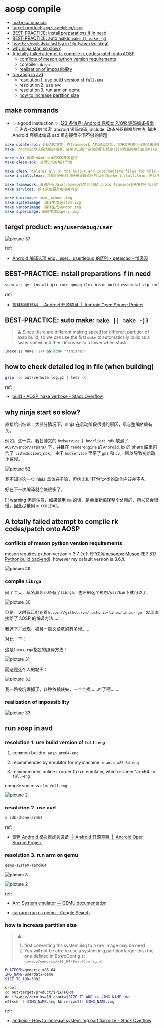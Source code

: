 # aosp compile

- [make commands](#make-commands)
- [target product: `eng/userdebug/user`](#target-product-enguserdebuguser)
- [BEST-PRACTICE: install preparations if in need](#best-practice-install-preparations-if-in-need)
- [BEST-PRACTICE: auto make: `make || make -j3`](#best-practice-auto-make-make--make--j3)
- [how to check detailed log in file (when building)](#how-to-check-detailed-log-in-file-when-building)
- [why ninja start so slow?](#why-ninja-start-so-slow)
- [A totally failed attempt to compile rk codes/patch onto AOSP](#a-totally-failed-attempt-to-compile-rk-codespatch-onto-aosp)
  - [conflicts of meson python version requirements](#conflicts-of-meson-python-version-requirements)
  - [compile `librga`](#compile-librga)
  - [realization of impossibility](#realization-of-impossibility)
- [run aosp in avd](#run-aosp-in-avd)
  - [resolution 1. use build version of `full-eng`](#resolution-1-use-build-version-of-full-eng)
  - [resolution 2. use avd](#resolution-2-use-avd)
  - [resolution 3. run arm on qemu](#resolution-3-run-arm-on-qemu)
  - [how to increase partition size](#how-to-increase-partition-size)

## make commands

- :sparkles: a good instruction :sparkles:: [(23 条消息) Android 高版本 P/Q/R 源码编译指南\_IT 先森-CSDN 博客\_android 源码编译](https://blog.csdn.net/tkwxty/article/details/111684291), include: 动态分区刷机的方法, 解决 Android 高版本编译 ssd 固态硬盘空间不够的问题

```yaml
make update-api: 更新API文件，在framework API改动之后，需要首先执行该命令来更新API，公开的API记录在frameworks/base/api目录下
make: Android默认系统编译指令，会编译出整个系统的所有镜像(其实质最终执行的是make droid)

make sdk: 编译出Android的SDK开发套件
make clean-sdk: 清理SDK的编译产物

make clean: deletes all of the output and intermediate files for this configuration. This is the same as `rm -rf out/<configuration>/`,通常删除的是整个Android源码工程的out/*目录
make installclean: 当我们在执行切换编译目标时可以执行make installclean，用以清除之前编译生成的文件，但是又不会将整个out目录清空，这样可以加快编译目标的构建速度

make framework: 编译所有Javaframework内容(做Android framework开发的小伙们对这条命令应该是再熟悉不过的了)。
make services: 编译系统服务和相关内容

make bootimage: 编译生成boot.img
make systemimage: 编译生成system.img
make vendorimage: 编译生成vendor.img
make superimage: 编译生成superi.img
```

## target product: `eng/userdebug/user`

![picture 37](https://mark-vue-oss.oss-cn-hangzhou.aliyuncs.com/aosp-compile-howto-1644770866675-f652b37aaa6b2ebd8848d90e1aaaa77d7203e8f625ce778fa1ba4ff3364f0e51.png)

ref:

- [Android 编译选项 eng、user、userdebug 的区别 - petercao - 博客园](https://www.cnblogs.com/bluestorm/p/11125055.html)

## BEST-PRACTICE: install preparations if in need

```sh
sudo apt-get install git-core gnupg flex bison build-essential zip curl zlib1g-dev gcc-multilib g++-multilib libc6-dev-i386 libncurses5 lib32ncurses5-dev x11proto-core-dev libx11-dev lib32z1-dev libgl1-mesa-dev libxml2-utils xsltproc unzip fontconfig
```

ref:

- [搭建构建环境  |  Android 开源项目  |  Android Open Source Project](https://source.android.com/setup/build/initializing#installing-required-packages-ubuntu-1804)

## BEST-PRACTICE: auto make: `make || make -j3`

> :warning: Since there are different making speed for different partition of aosp build, so we can use the first `make` to automatically build as a faster speed and then decrease to a lower when stuck.

```sh
(make || make -j3) && echo "finished"
```

## how to check detailed log in file (when building)

```sh
gzip -cd out/verbose.log.gz | less -R
```

ref:

- [build - AOSP make verbose - Stack Overflow](https://stackoverflow.com/questions/42925014/aosp-make-verbose)

## why ninja start so slow?

直接给出结论：大部分情况下，ninja 在启动阶段很慢的原因，都与整编依赖有关。

例如，这一次，我把博文的 `hmdservice | hmdclient_ndk` 放到了 `AOSP/vendor/arpara/` 下，并且在 `renderengine` 的 `Android.bp` 的 share 库里包含了 `libhmdclient_ndk`。 由于 `hmdservice` 里带了 `gml` 和 `cv`， 所以导致初始动作巨慢。

![picture 52](https://mark-vue-oss.oss-cn-hangzhou.aliyuncs.com/aosp-compile-howto-1645852992297-0a6962dcb37b031975a46b7f23a651842f3a37a903e13aca782b5cb8b19e10fd.png)

我不知道这一步 ninja 具体在干嘛，但估计和“打包”之类的动作应该差不多。

好在下一次编译就会快很多了。

!!! warning 但是注意，如果使用 `mm` 的话，是会重新编译整个依赖的，所以又会很慢，因此尽量用 `m XXX` 即可。

## A totally failed attempt to compile rk codes/patch onto AOSP

### conflicts of meson python version requirements

meson requires python version > 3.7 (ref: [FFY00/mesonpy: Meson PEP 517 Python build backend](https://github.com/FFY00/mesonpy)), however my default version is 3.6.9.

![picture 29](https://mark-vue-oss.oss-cn-hangzhou.aliyuncs.com/aosp-notes-1643087935681-cae1ef23e1bb4f426ee84613734b1971b8f67b6b41b399ec7912b131087475f8.png)

### compile `librga`

搞了半天，莫名其妙已经有了`librga`，也许把这个拷到`/usr/bin`下就可以了。

![picture 30](https://mark-vue-oss.oss-cn-hangzhou.aliyuncs.com/aosp-notes-1643091737140-cb7e48d73979942cf47885f781656a7c06d7e2d31809a57cd3fecb7abe34768e.png)

但是，这时我正好在看`https://github.com/rockchip-linux/linux-rga`，发现直接给了 AOSP 的编译方法……

我这下才发现，被另一篇文章坑的有多惨……

对比一下：

这是`linux-rga`指定的编译方法：

![picture 31](https://mark-vue-oss.oss-cn-hangzhou.aliyuncs.com/aosp-notes-1643091854481-b44f540f1b11955ace900a589c5c2d11d28cbffebbf76000045e8647eead2ed0.png)

而这是这个人的帖子：

![picture 32](https://mark-vue-oss.oss-cn-hangzhou.aliyuncs.com/aosp-notes-1643091877616-fecbb622e8971a218cdbcba0148062e30f2d0f952041b8ffd79d94d9b8d80746.png)

我一路被坑爆掉了，各种依赖缺失，一个个找……吐了啊……

### realization of impossibility

![picture 33](https://mark-vue-oss.oss-cn-hangzhou.aliyuncs.com/aosp-notes-1643093693014-df3c8f45ac4e76c7c03d83046c602f4fd59e6006dd92241a632936ed442b4e18.png)

## run aosp in avd

### resolution 1. use build version of `full-eng`

1. common build: `m aosp_arm64-eng`

2. recommended by emulator for my machine: `m aosp_x86_64-eng`

3. recommended online in order to run emulator, which is inner 'arm64': `m full-eng`

compile success of `m full-eng`:

![picture 2](https://mark-vue-oss.oss-cn-hangzhou.aliyuncs.com/aosp-compile-howto-1643502046060-43128f1f27ac933f2857ec703eba13559887ac32eb3301231943aa5cf5916c9b.png)

### resolution 2. use avd

```sh
m sdk-phone-arm64
```

ref:

- [使用 Android 模拟器虚拟设备  |  Android 开源项目  |  Android Open Source Project](https://source.android.com/setup/create/avd)

### resolution 3. run arm on qemu

```sh
qemu-system-aarch64
```

![picture 3](https://mark-vue-oss.oss-cn-hangzhou.aliyuncs.com/aosp-compile-howto-1643514178964-e8d97c7c99dad22b38e9df3fee5f98208fd0b373318e2420e2b95b90bcd07812.png)

![picture 2](https://mark-vue-oss.oss-cn-hangzhou.aliyuncs.com/aosp-compile-howto-1643514114839-8d612b6d498344fa330f5ca01bc99ee72c77de12e7f76324434191c59336441e.png)

ref:

- [Arm System emulator — QEMU documentation](https://www.qemu.org/docs/master/system/target-arm.html#:~:text=QEMU%20can%20emulate%20both%2032,a%2064%2Dbit%20Arm%20machine.)

- [can arm run on qemu - Google Search](https://www.google.com.hk/search?q=can+arm+run+on+qemu&newwindow=1&sxsrf=APq-WBvFNnymRMqLigJ9HjE9BLc77SU3pw%3A1643513796283&ei=xAf2YazdEIaVseMPnd6a0AY&ved=0ahUKEwisz4qAxtj1AhWGSmwGHR2vBmoQ4dUDCA4&uact=5&oq=can+arm+run+on+qemu&gs_lcp=Cgdnd3Mtd2l6EAM6BwgAEEcQsANKBAhBGABKBAhGGABQ7AtY0g5gthFoAnACeACAAawBiAHLA5IBAzAuM5gBAKABAcgBCMABAQ&sclient=gws-wiz)

### how to increase partition size

> :warning:
>
> 1. first converting the system.img to a raw image may be need
> 2. You will not be able to use a system.img partition larger than the one defined in BoardConfig at `device/generic/x86_64/BoardConfig.mk`

```sh
PLATFORM=generic_x86_64
IMG_NAME=userdata-qemu
SIZE_TO_ADD=3092

croot
cd out/target/product/$PLATFORM
dd if=/dev/zero bs=1M count=$SIZE_TO_ADD >> $IMG_NAME.img
e2fsck -f $IMG_NAME.img && resize2fs $IMG_NAME.img
```

ref:

- [android - How to increase system.img partition size - Stack Overflow](https://stackoverflow.com/questions/34560562/how-to-increase-system-img-partition-size)
